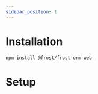 ```yaml
---
sidebar_position: 1
---
```


# Installation

```bash npm2yarn
npm install @frost/frost-orm-web
```

# Setup

```typescript

```